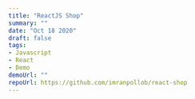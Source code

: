 ```yaml
---
title: "ReactJS Shop"
summary: ""
date: "Oct 18 2020"
draft: false
tags:
- Javascript
- React
- Demo
demoUrl: ""
repoUrl: https://github.com/imranpollob/react-shop
---
```

